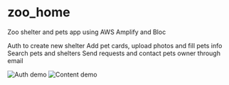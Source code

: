 # zoo_home
Zoo shelter and pets app using AWS Amplify and Bloc

Auth to create new shelter
Add pet cards, upload photos and fill pets info
Search pets and shelters
Send requests and contact pets owner through email

![Auth demo](demo/auth_demo.gif)    ![Content demo](demo/content_demo.gif)